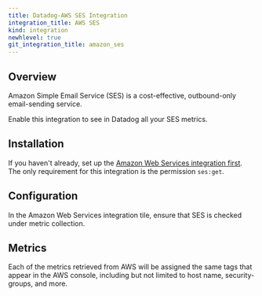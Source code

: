 ```yaml
---
title: Datadog-AWS SES Integration
integration_title: AWS SES
kind: integration
newhlevel: true
git_integration_title: amazon_ses
---
```


## Overview

Amazon Simple Email Service (SES) is a cost-effective, outbound-only email-sending service.

Enable this integration to see in Datadog all your SES metrics.

## Installation

If you haven't already, set up the [Amazon Web Services integration first](/integrations/aws). The only requirement for this integration is the permission `ses:get`.

## Configuration

In the Amazon Web Services integration tile, ensure that SES is checked under metric collection.

## Metrics



Each of the metrics retrieved from AWS will be assigned the same tags that appear in the AWS console, including but not limited to host name, security-groups, and more.

